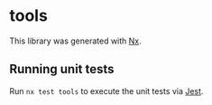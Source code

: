 # tools

This library was generated with [Nx](https://nx.dev).

## Running unit tests

Run `nx test tools` to execute the unit tests via [Jest](https://jestjs.io).
